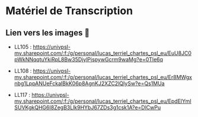 # Matériel de Transcription 

## Lien vers les images :camera_flash:

- LL105 : https://univpsl-my.sharepoint.com/:f:/g/personal/lucas_terriel_chartes_psl_eu/EuU8JC0pWkNNqqtuYkiRpL8Bw35DjylPjspywGcrm9waMg?e=0Tle6q

- LL108 : https://univpsl-my.sharepoint.com/:f:/g/personal/lucas_terriel_chartes_psl_eu/Er8MWgxnbg1LppANUeFckaIBkK06p8AgnKJ2XZC2lQIySw?e=Qs1MUa

- LL117 : https://univpsl-my.sharepoint.com/:f:/g/personal/lucas_terriel_chartes_psl_eu/EpdElYmISUVKgkQHG6I8ZegB3Llk9HYbJ67ZDs3g1csk1A?e=DlCwPu
